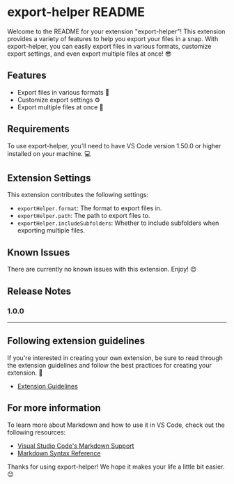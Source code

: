 # export-helper README

Welcome to the README for your extension "export-helper"! This extension provides a variety of features to help you export your files in a snap. With export-helper, you can easily export files in various formats, customize export settings, and even export multiple files at once! 😎

## Features

- Export files in various formats 📁
- Customize export settings ⚙️
- Export multiple files at once 🚀

## Requirements

To use export-helper, you'll need to have VS Code version 1.50.0 or higher installed on your machine. 💻

## Extension Settings

This extension contributes the following settings:

* `exportHelper.format`: The format to export files in.
* `exportHelper.path`: The path to export files to.
* `exportHelper.includeSubfolders`: Whether to include subfolders when exporting multiple files.

## Known Issues

There are currently no known issues with this extension. Enjoy! 😊

## Release Notes

### 1.0.0

---

## Following extension guidelines

If you're interested in creating your own extension, be sure to read through the extension guidelines and follow the best practices for creating your extension. 📖

* [Extension Guidelines](https://code.visualstudio.com/api/references/extension-guidelines)

## For more information

To learn more about Markdown and how to use it in VS Code, check out the following resources:

* [Visual Studio Code's Markdown Support](http://code.visualstudio.com/docs/languages/markdown)
* [Markdown Syntax Reference](https://help.github.com/articles/markdown-basics/)

Thanks for using export-helper! We hope it makes your life a little bit easier. 😊

